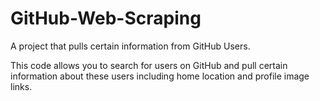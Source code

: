 # GitHub-Web-Scraping
A project that pulls certain information from GitHub Users.

This code allows you to search for users on GitHub and pull certain information about these users including home location and profile image links. 
